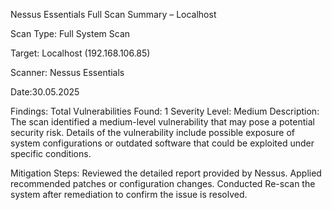 Nessus Essentials Full Scan Summary – Localhost

Scan Type: Full System Scan

Target: Localhost (192.168.106.85)

Scanner: Nessus Essentials

Date:30.05.2025

Findings:
Total Vulnerabilities Found: 1
Severity Level: Medium
Description: The scan identified a medium-level vulnerability that may pose a potential security risk. Details of the vulnerability include possible exposure of system configurations or outdated software that could be exploited under specific conditions.

Mitigation Steps:
Reviewed the detailed report provided by Nessus.
Applied recommended patches or configuration changes.
Conducted Re-scan the system after remediation to confirm the issue is resolved.
